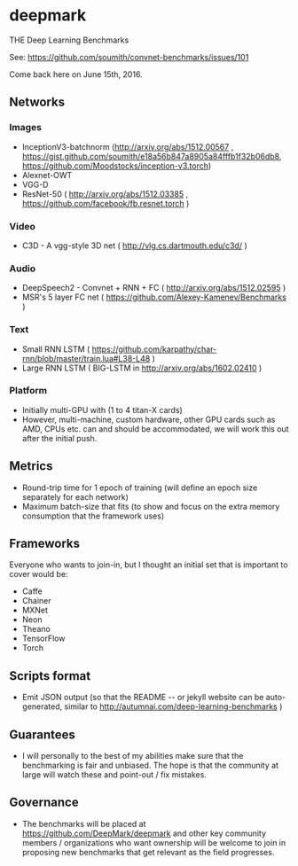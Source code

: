 # deepmark
THE Deep Learning Benchmarks

See: https://github.com/soumith/convnet-benchmarks/issues/101

Come back here on June 15th, 2016.

## Networks
### Images
- InceptionV3-batchnorm (http://arxiv.org/abs/1512.00567 , https://gist.github.com/soumith/e18a56b847a8905a84fffb1f32b06db8, https://github.com/Moodstocks/inception-v3.torch)
- Alexnet-OWT
- VGG-D
- ResNet-50 ( http://arxiv.org/abs/1512.03385 , https://github.com/facebook/fb.resnet.torch )

### Video
- C3D - A vgg-style 3D net ( http://vlg.cs.dartmouth.edu/c3d/ )

### Audio
- DeepSpeech2 - Convnet + RNN + FC ( http://arxiv.org/abs/1512.02595 )
- MSR's 5 layer FC net ( https://github.com/Alexey-Kamenev/Benchmarks )

### Text
- Small RNN LSTM ( https://github.com/karpathy/char-rnn/blob/master/train.lua#L38-L48 )
- Large RNN LSTM ( BIG-LSTM in http://arxiv.org/abs/1602.02410 )


### Platform
- Initially multi-GPU with (1 to 4 titan-X cards)
- However, multi-machine, custom hardware, other GPU cards such as AMD, CPUs etc. can and should be accommodated, we will work this out after the initial push.

## Metrics
- Round-trip time for 1 epoch of training (will define an epoch size separately for each network)
- Maximum batch-size that fits (to show and focus on the extra memory consumption that the framework uses)

## Frameworks
Everyone who wants to join-in, but I thought an initial set that is important to cover would be:
- Caffe
- Chainer
- MXNet
- Neon
- Theano
- TensorFlow
- Torch

## Scripts format
- Emit JSON output (so that the README -- or jekyll website can be auto-generated, similar to http://autumnai.com/deep-learning-benchmarks )

## Guarantees
- I will personally to the best of my abilities make sure that the benchmarking is fair and unbiased. The hope is that the community at large will watch these and point-out / fix mistakes.

## Governance
- The benchmarks will be placed at https://github.com/DeepMark/deepmark and other key community members / organizations who want ownership will be welcome to join in proposing new benchmarks that get relevant as the field progresses.
